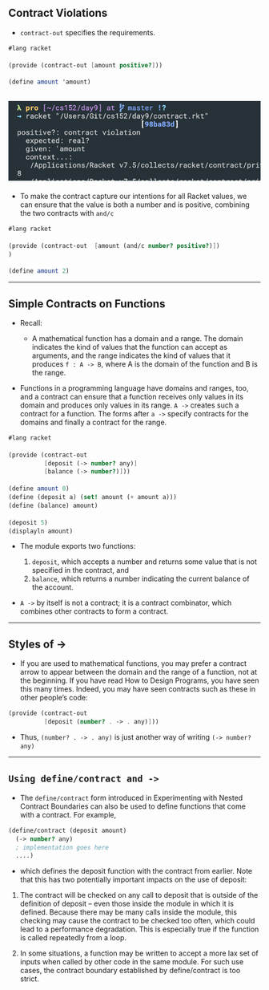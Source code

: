 ## Contract Violations

- `contract-out` specifies the requirements.
```scheme
#lang racket
 
(provide (contract-out [amount positive?]))
 
(define amount 'amount)
```
![](img/2020-03-02-09-20-17.png)
---

- To make the contract capture our intentions for all Racket values, 
we can ensure that the value is both a number and is positive, combining the two contracts with `and/c`
```scheme
#lang racket

(provide (contract-out  [amount (and/c number? positive?)])
)

(define amount 2)
```
---

## Simple Contracts on Functions
- Recall:
  - A mathematical function has a domain and a range. 
    The domain indicates the kind of values that the function can accept as arguments, 
    and the range indicates the kind of values that it produces
    `f : A -> B`,  where A is the domain of the function and B is the range.

- Functions in a programming language have domains and ranges, too, 
  and a contract can ensure that a function receives only values in its domain 
  and produces only values in its range.
  `A ->` creates such a contract for a function. 
  The forms after `a ->` specify contracts for the domains and finally a contract for the range.

```scheme
#lang racket
 
(provide (contract-out
          [deposit (-> number? any)]
          [balance (-> number?)]))
 
(define amount 0)
(define (deposit a) (set! amount (+ amount a)))
(define (balance) amount)

(deposit 5)
(displayln amount)
```
- The module exports two functions:
  1. `deposit`, which accepts a number and returns some value that is not specified in the contract, and
  2. `balance`, which returns a number indicating the current balance of the account.

- `A ->` by itself is not a contract; 
  it is a contract combinator, which combines other contracts to form a contract.
---


## Styles of ->
- If you are used to mathematical functions, 
  you may prefer a contract arrow to appear between the domain and the range of a function, 
  not at the beginning. If you have read How to Design Programs, you have seen this many times. 
  Indeed, you may have seen contracts such as these in other people’s code:
```scheme
(provide (contract-out
          [deposit (number? . -> . any)]))
```
- Thus,
`(number? . -> . any)`
is just another way of writing
`(-> number? any)`
---


## `Using define/contract and ->`
- The `define/contract` form introduced in Experimenting with Nested Contract Boundaries 
  can also be used to define functions that come with a contract. For example,
```scheme
(define/contract (deposit amount)
  (-> number? any)
  ; implementation goes here
  ....)
```
- which defines the deposit function with the contract from earlier. 
  Note that this has two potentially important impacts on the use of deposit:
1. The contract will be checked on any call to deposit that is outside of the definition of deposit – even those inside the 
   module in which it is defined. 
   Because there may be many calls inside the module, this checking may cause the contract to be checked too often, 
   which could lead to a performance degradation. This is especially true if the function is called repeatedly from a loop.

2. In some situations, a function may be written to accept a more lax set of inputs when 
   called by other code in the same module. 
   For such use cases, the contract boundary established by define/contract is too strict.




